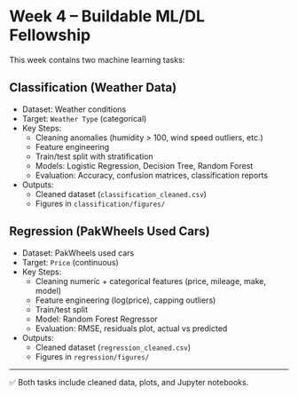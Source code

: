 # Week 4 – Buildable ML/DL Fellowship

This week contains two machine learning tasks:

## Classification (Weather Data)
- Dataset: Weather conditions
- Target: `Weather Type` (categorical)
- Key Steps:
  - Cleaning anomalies (humidity > 100, wind speed outliers, etc.)
  - Feature engineering
  - Train/test split with stratification
  - Models: Logistic Regression, Decision Tree, Random Forest
  - Evaluation: Accuracy, confusion matrices, classification reports
- Outputs:
  - Cleaned dataset (`classification_cleaned.csv`)
  - Figures in `classification/figures/`

## Regression (PakWheels Used Cars)
- Dataset: PakWheels used cars
- Target: `Price` (continuous)
- Key Steps:
  - Cleaning numeric + categorical features (price, mileage, make, model)
  - Feature engineering (log(price), capping outliers)
  - Train/test split
  - Model: Random Forest Regressor
  - Evaluation: RMSE, residuals plot, actual vs predicted
- Outputs:
  - Cleaned dataset (`regression_cleaned.csv`)
  - Figures in `regression/figures/`

---

✅ Both tasks include cleaned data, plots, and Jupyter notebooks.  
